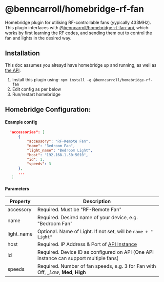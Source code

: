 # @benncarroll/homebridge-rf-fan

Homebridge plugin for utilising RF-controllable fans (yypically 433MHz). This plugin interfaces with [@benncarroll/homebridge-rf-fan-api](https://github.com/benncarroll/homebridge-rf-fan-api), which works by first learning the RF codes, and sending them out to control the fan and lights in the desired way.

## Installation

This doc assumes you alreayd have homebridge up and running, as well as [the API](https://github.com/benncarroll/homebridge-rf-fan-api). 

1. Install this plugin using: `npm install -g @benncarroll/homebridge-rf-fan`
2. Edit config as per below
3. Run/restart homebridge

## Homebridge Configuration:

#### Example config

```json
  "accessories": [
      {
          "accessory": "RF-Remote Fan",
          "name": "Bedroom Fan",
          "light_name": "Bedroom Light",
          "host": "192.168.1.50:5010",
          "id": 1,
          "speeds": 3
      },
      ...
   ]
```

#### Parameters

| Property   | Description                                                                                         |
|------------|-----------------------------------------------------------------------------------------------------|
| accessory  | Required. Must be "RF-Remote Fan"                                                                   |
| name       | Required. Desired name of your device, e.g. "Bedroom Fan"                                           |
| light_name | Optional. Name of Light. If not set, will be `name + " Light"`                                      |
| host       | Required. IP Address & Port of [API Instance](https://github.com/benncarroll/homebridge-rf-fan-api) |
| id         | Required. Device ID as configured on API (One API instance can support multiple fans)               |
| speeds     | Required. Number of fan speeds, e.g. 3 for Fan with Off, __Low_, __Med__, __High__                  |

